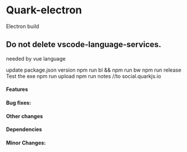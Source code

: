 # Quark-electron
Electron build 

## Do not delete vscode-language-services.
needed by vue language


update package.json version
npm run bl && npm run bw
npm run release
Test the exe
npm run upload
npm run notes //to social.quarkjs.io


#### Features
#### Bug fixes:
#### Other changes
#### Dependencies
#### Minor Changes: